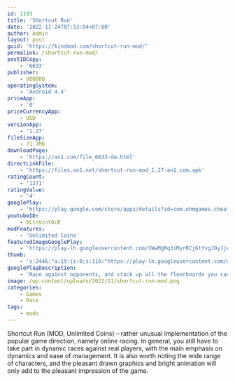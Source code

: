 ```yaml
---
id: 1193
title: 'Shortcut Run'
date: '2022-11-24T07:53:04+07:00'
author: Admin
layout: post
guid: 'https://kindmod.com/shortcut-run-mod/'
permalink: /shortcut-run-mod/
postIDCopy:
    - '6633'
publisher:
    - VOODOO
operatingSystem:
    - 'Android 4.4'
priceApp:
    - '0'
priceCurrencyApp:
    - USD
versionApp:
    - '1.27'
fileSizeApp:
    - 71.7Mb
downloadPage:
    - 'https://an1.com/file_6633-dw.html'
directLinkFile:
    - 'https://files.an1.net/shortcut-run-mod_1.27-an1.com.apk'
ratingCount:
    - '1271'
ratingValue:
    - '4'
googlePlay:
    - 'https://play.google.com/store/apps/details?id=com.ohmgames.cheatandrun'
youtubeID:
    - 6LtnVznY6cE
modFeatures:
    - 'Unlimited Coins'
featuredImageGooglePlay:
    - 'https://play-lh.googleusercontent.com/IWwMgRqJiMyrRCjGtYvgJOyJjApHENMAlKUr8y4-UqDQ0VukTil-z8_SLjeHAnEmVj4'
thumb:
    - 's:2446:"a:19:{i:0;s:116:"https://play-lh.googleusercontent.com/eTVItMbvc8qvasxEfnZLKx1Pm8NBxRPz4oDGmnK6JFbbVdbieNTO_dQgPqKrPese7RwN=w526-h296";i:1;s:116:"https://play-lh.googleusercontent.com/AUmCZJLaIeiJUSUgekh_ZEZHf3IERZRYIKZo_DLkv9F9vdclLkeG109sH77NQAjI87hb=w526-h296";i:2;s:115:"https://play-lh.googleusercontent.com/5PGDaNnoXasQwoiAtnmFNDmONUWYrU-cg83J3NtYSCJuDp2GIWjmoTKd-vBQlID4i8w=w526-h296";i:3;s:114:"https://play-lh.googleusercontent.com/R9sdHBzWZ9lfO4VXu5Dn3HJr1jqTfCIQ3WpZ2HRHCFywsVUkzrxfr6LJxvj-13iyFA=w526-h296";i:4;s:114:"https://play-lh.googleusercontent.com/JlI3r8MBLuxvLygkFfS7p3IjaHk8JsaYRydgFo1BeSe2R5h1fmZa0YtE2Sl8bMN0Jw=w526-h296";i:5;s:114:"https://play-lh.googleusercontent.com/TkA5ZYQrNVDFhLfsMquaAijBh-pz97dPIqndQ5F2gmJhxzIzWXvMm-u1mKyN0yz5Zg=w526-h296";i:6;s:116:"https://play-lh.googleusercontent.com/j4ducYLHIuEj499L9pXIWCeoMUCgPgDkWaofVwwPL_ryoPKMuJWIfAos-S-UpWphRlDn=w526-h296";i:7;s:115:"https://play-lh.googleusercontent.com/fwkDfjD-npOTejLYWkUAJ2M0emP-IZD_G8RQJ51SfbqqSvOAK_sSHmDfHU57FlUejsc=w526-h296";i:8;s:115:"https://play-lh.googleusercontent.com/LJBDMl_vnhVGlmfO1G4UwwWSnJJ2EVj-kR2kLEQnhayyq45ZX0fNQzNa8btpleWQ7B8=w526-h296";i:9;s:114:"https://play-lh.googleusercontent.com/MNlYNMOfj1r6sw5xOEmvf4liSjcNreB93W5J9lI6ZpuuqFcv2CCByDNtSZLF3PXdKQ=w526-h296";i:10;s:115:"https://play-lh.googleusercontent.com/hk0PbkMj1lgUkE3Qhhg8u9QeS_wkstAQ8_gGuJX2w-P6rE87B7BEIkD_a8WmeSgNy2A=w526-h296";i:11;s:115:"https://play-lh.googleusercontent.com/4wTXtZDBO-5L7PVJ2V6F8WDoABBcgXgniQSKFCLMvGuajJtBiVRKPM60c1gQ8VeCMns=w526-h296";i:12;s:114:"https://play-lh.googleusercontent.com/vovwXarnvEjOvtX0l1VZHq49Tb2fqgcYYba-ZGHrPV5aOQC1ZgjefsrsEMYuGsU0mg=w526-h296";i:13;s:115:"https://play-lh.googleusercontent.com/GrIFfHetXDmdsZdp6Vv2vmRoLrEQyz5hn04uzFPt4hz205BVas581axsjRey62y-D5I=w526-h296";i:14;s:115:"https://play-lh.googleusercontent.com/cGbYIkueQv3spvKwbx0WsKDkoeStINT3FmakQ9J58vUix26U7u9GnEyWybjbLoeNPxg=w526-h296";i:15;s:114:"https://play-lh.googleusercontent.com/OiGvCLQE26M4u8BiFGU1BzdZ5OXd4gCuszhx3bCrHBVeVhm_8qiuJHzN_maNXeCmAA=w526-h296";i:16;s:116:"https://play-lh.googleusercontent.com/tweNlLwo1ew6nT4b96ZjEpV7p-Riwh5p7BqIYxJnkB2ExA5ipuhmfWdebDhNzLhz3gpX=w526-h296";i:17;s:115:"https://play-lh.googleusercontent.com/Gld8mhA4t7CJ_N9jdikLprHE_Cc5_268Agu7UWSfonnlSCHX7F73uiacVyaNzOVMAJw=w526-h296";i:18;s:115:"https://play-lh.googleusercontent.com/B3N1UXw3xNpAV3cigIo1enrMWXP-0JhTn5FDn3YwqkxTH-lZMKV4obKgbaO4A4jorGY=w526-h296";}";'
googlePlayDescription:
    - 'Race against opponents, and stack up all the floorboards you can pick up along the way!. If you''re clever enough, get out of the way and build bridges and take shortcuts to get to the finish line before everyone else!. Cheating has never been so stylish!'
image: /wp-content/uploads/2022/11/shortcut-run-mod.png
categories:
    - Games
    - Race
tags:
    - mods
---
```


Shortcut Run (MOD, Unlimited Coins) – rather unusual implementation of the popular game direction, namely online racing. In general, you still have to take part in dynamic races against real players, with the main emphasis on dynamics and ease of management. It is also worth noting the wide range of characters, and the pleasant drawn graphics and bright animation will only add to the pleasant impression of the game.